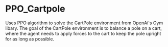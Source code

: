 # PPO_Cartpole
Uses PPO algorithm to solve the CartPole environment from OpenAi's Gym libary. The goal of the CartPole environment is to balance a pole on a cart, where the agent needs to apply forces to the cart to keep the pole upright for as long as possible. 
